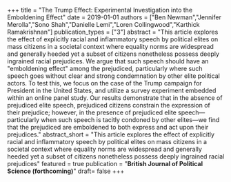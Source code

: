 +++
title = "The Trump Effect: Experimental Investigation into the Emboldening Effect"
date = 2019-01-01
authors = ["Ben Newman","Jennifer Merolla","Sono Shah","Danielle Lemi","Loren Collingwood","Karthick Ramakrishnan"]
publication_types = ["3"]
abstract = "This article explores the effect of explicitly racial and inflammatory speech by political elites on mass citizens in a societal context where equality norms are widespread and generally heeded yet a subset of citizens nonetheless possess deeply ingrained racial prejudices. We argue that such speech should have an \"emboldening effect\" among the prejudiced, particularly where such speech goes without clear and strong condemnation by other elite political actors. To test this, we focus on the case of the Trump campaign for President in the United States, and utilize a survey experiment embedded within an online panel study. Our results demonstrate that in the absence of prejudiced elite speech, prejudiced citizens constrain the expression of their prejudice; however, in the presence of prejudiced elite speech—particularly when such speech is tacitly condoned by other elites—we find that the prejudiced are emboldened to both express and act upon their prejudices."
abstract_short = "This article explores the effect of explicitly racial and inflammatory speech by political elites on mass citizens in a societal context where equality norms are widespread and generally heeded yet a subset of citizens nonetheless possess deeply ingrained racial prejudices"
featured = true
publication = "**British Journal of Political Science (forthcoming)**"
draft= false
+++

